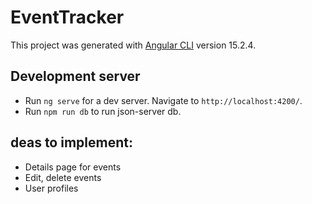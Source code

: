 # EventTracker

This project was generated with [Angular CLI](https://github.com/angular/angular-cli) version 15.2.4.

## Development server

- Run `ng serve` for a dev server. Navigate to `http://localhost:4200/`.
- Run `npm run db` to run json-server db.

## deas to implement:

- Details page for events
- Edit, delete events
- User profiles
